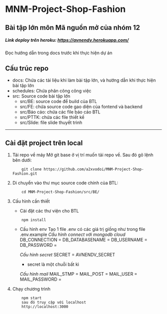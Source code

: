 # MNM-Project-Shop-Fashion
## Bài tập lớn môn Mã nguồn mở của nhóm 12
##### _Link deploy trên heroku: https://avnendv.herokuapp.com/_
Đọc hướng dẫn trong docs trước khi thực hiện dự án

## Cấu trúc repo
- docs: Chứa các tài liệu khi làm bài tập lớn, và hướng dẫn khi thực hiện bài tập lớn
- schedules: Chứa phân công công việc
- src: Source code bài tập lớn
    - src/BE: source code để build của BTL
    - src/FE: chứa source code gao diện của fontend và backend
    - src/Báo cáo: chứa các file báo cáo BTL
    - src/PTTK: chứa các file thiết kế
    - src/Slide: file slide thuyết trình

---

## Cài đặt project trên local
1. Tải repo về máy
Mở git base ở vị trí muốn tải repo về. Sau đó gõ lệnh bên dưới:
    ```
        git clone https://github.com/a2xvodoi/MNM-Project-Shop-Fashion.git
    ```
2. Di chuyển vào thư mục source code chính của BTL:
    ```
        cd MNM-Project-Shop-Fashion/src/BE/
    ```
3. Cấu hình cần thiết
    - Cài đặt các thư viện cho BTL
    ```
        npm install
    ```
    - Cấu hình env
    Tạo 1 file .env có các giá trị giống như trong file .env.example
        _Cấu hình connect với mongodb cloud_
        DB_CONNECTION = 
        DB_DATABASENAME = 
        DB_USERNAME = 
        DB_PASSWORD = 
        
        _Cấu hình secret_
        SECRET = AVNENDV_SECRET
        - secret là một chuỗi bất kì
        
        _Cấu hình mail_
        MAIL_STMP = 
        MAIL_POST = 
        MAIL_USER = 
        MAIL_PASSWORD = 

4. Chạy chương trình
    ```
        npm start
        sau đó truy cập với localhost
        http://localhost:3000
    ```
